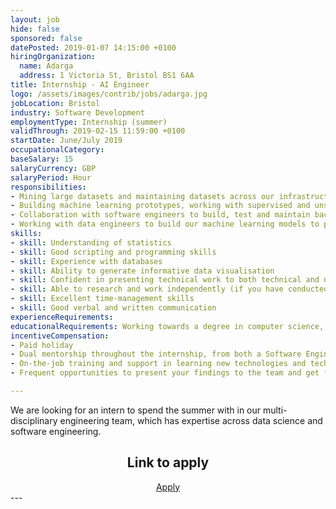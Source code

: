 ```yaml
---
layout: job
hide: false
sponsored: false
datePosted: 2019-01-07 14:15:00 +0100
hiringOrganization:
  name: Adarga
  address: 1 Victoria St, Bristol BS1 6AA
title: Internship - AI Engineer
logo: /assets/images/contrib/jobs/adarga.jpg
jobLocation: Bristol
industry: Software Development
employmentType: Internship (summer)
validThrough: 2019-02-15 11:59:00 +0100
startDate: June/July 2019
occupationalCategory:
baseSalary: 15
salaryCurrency: GBP
salaryPeriod: Hour
responsibilities:
- Mining large datasets and maintaining datasets across our infrastructure
- Building machine learning prototypes, working with supervised and unsupervised techniques
- Collaboration with software engineers to build, test and maintain back-end services
- Working with data engineers to build our machine learning models to production
skills:
- skill: Understanding of statistics
- skill: Good scripting and programming skills
- skill: Experience with databases
- skill: Ability to generate informative data visualisation
- skill: Confident in presenting technical work to both technical and non-technical audiences
- skill: Able to research and work independently (if you have conducted a research project in your course this would be very helpful)
- skill: Excellent time-management skills
- skill: Good verbal and written communication
experienceRequirements:
educationalRequirements: Working towards a degree in computer science, mathematics/statistics, or an engineering discipline
incentiveCompensation:
- Paid holiday
- Dual mentorship throughout the internship, from both a Software Engineer and a Data Scientist
- On-the-job training and support in learning new technologies and techniques with a very experienced team.
- Frequent opportunities to present your findings to the team and get feedback on your projects

---
```

We are looking for an intern to spend the summer with in our multi-disciplinary engineering team, which has expertise across data science and software engineering.

<div class="to-apply" style="text-align: center">
  <h2>Link to apply</h2>
  <a class="btn btn--dark" style="margin: 20px" href="https://adarga.recruitee.com/o/internship-ai-engineer">
    Apply
  </a>
</div>
---
